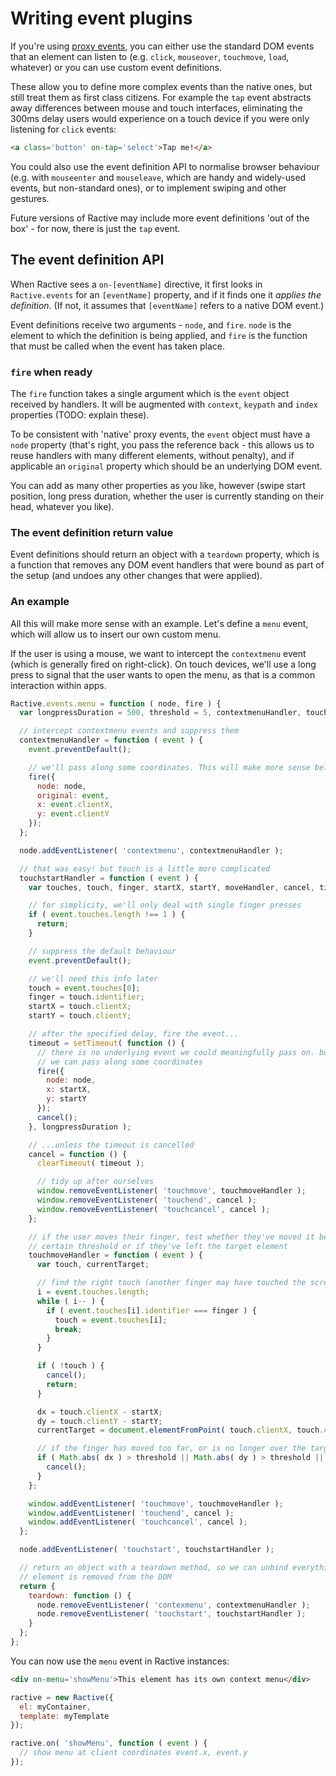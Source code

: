 # Writing event plugins

If you're using [proxy events](events.md#on-events), you can either use the standard DOM events that an element can listen to (e.g. `click`, `mouseover`, `touchmove`, `load`, whatever) or you can use custom event definitions.

These allow you to define more complex events than the native ones, but still treat them as first class citizens. For example the `tap` event abstracts away differences between mouse and touch interfaces, eliminating the 300ms delay users would experience on a touch device if you were only listening for `click` events:

```html
<a class='button' on-tap='select'>Tap me!</a>
```

You could also use the event definition API to normalise browser behaviour (e.g. with `mouseenter` and `mouseleave`, which are handy and widely-used events, but non-standard ones), or to implement swiping and other gestures.

Future versions of Ractive may include more event definitions 'out of the box' - for now, there is just the `tap` event.


## The event definition API

When Ractive sees a `on-[eventName]` directive, it first looks in `Ractive.events` for an `[eventName]` property, and if it finds one it *applies the definition*. (If not, it assumes that `[eventName]` refers to a native DOM event.)

Event definitions receive two arguments - `node`, and `fire`. `node` is the element to which the definition is being applied, and `fire` is the function that must be called when the event has taken place.

### `fire` when ready

The `fire` function takes a single argument which is the `event` object received by handlers. It will be augmented with `context`, `keypath` and `index` properties (TODO: explain these).

To be consistent with 'native' proxy events, the `event` object must have a `node` property (that's right, you pass the reference back - this allows us to reuse handlers with many different elements, without penalty), and if applicable an `original` property which should be an underlying DOM event.

You can add as many other properties as you like, however (swipe start position, long press duration, whether the user is currently standing on their head, whatever you like).

### The event definition return value

Event definitions should return an object with a `teardown` property, which is a function that removes any DOM event handlers that were bound as part of the setup (and undoes any other changes that were applied).

### An example

All this will make more sense with an example. Let's define a `menu` event, which will allow us to insert our own custom menu.

If the user is using a mouse, we want to intercept the `contextmenu` event (which is generally fired on right-click). On touch devices, we'll use a long press to signal that the user wants to open the menu, as that is a common interaction within apps.

```js
Ractive.events.menu = function ( node, fire ) {
  var longpressDuration = 500, threshold = 5, contextmenuHandler, touchstartHandler;

  // intercept contextmenu events and suppress them
  contextmenuHandler = function ( event ) {
    event.preventDefault();

    // we'll pass along some coordinates. This will make more sense below
    fire({
      node: node,
      original: event,
      x: event.clientX,
      y: event.clientY
    });
  };

  node.addEventListener( 'contextmenu', contextmenuHandler );

  // that was easy! but touch is a little more complicated
  touchstartHandler = function ( event ) {
    var touches, touch, finger, startX, startY, moveHandler, cancel, timeout;

    // for simplicity, we'll only deal with single finger presses
    if ( event.touches.length !== 1 ) {
      return;
    }

    // suppress the default behaviour
    event.preventDefault();

    // we'll need this info later
    touch = event.touches[0];
    finger = touch.identifier;
    startX = touch.clientX;
    startY = touch.clientY;

    // after the specified delay, fire the event...
    timeout = setTimeout( function () {
      // there is no underlying event we could meaningfully pass on. but
      // we can pass along some coordinates
      fire({
        node: node,
        x: startX,
        y: startY
      });
      cancel();
    }, longpressDuration );

    // ...unless the timeout is cancelled
    cancel = function () {
      clearTimeout( timeout );

      // tidy up after ourselves
      window.removeEventListener( 'touchmove', touchmoveHandler );
      window.removeEventListener( 'touchend', cancel );
      window.removeEventListener( 'touchcancel', cancel );
    };

    // if the user moves their finger, test whether they've moved it beyond a
    // certain threshold or if they've left the target element
    touchmoveHandler = function ( event ) {
      var touch, currentTarget;

      // find the right touch (another finger may have touched the screen)
      i = event.touches.length;
      while ( i-- ) {
        if ( event.touches[i].identifier === finger ) {
          touch = event.touches[i];
          break;
        }
      }

      if ( !touch ) {
        cancel();
        return;
      }

      dx = touch.clientX - startX;
      dy = touch.clientY - startY;
      currentTarget = document.elementFromPoint( touch.clientX, touch.clientY );

      // if the finger has moved too far, or is no longer over the target, cancel
      if ( Math.abs( dx ) > threshold || Math.abs( dy ) > threshold || !el.contains( currentTarget ) ) {
        cancel();
      }
    };

    window.addEventListener( 'touchmove', touchmoveHandler );
    window.addEventListener( 'touchend', cancel );
    window.addEventListener( 'touchcancel', cancel );
  };

  node.addEventListener( 'touchstart', touchstartHandler );

  // return an object with a teardown method, so we can unbind everything when the
  // element is removed from the DOM
  return {
    teardown: function () {
      node.removeEventListener( 'contexmenu', contextmenuHandler );
      node.removeEventListener( 'touchstart', touchstartHandler );
    }
  };
};
```

You can now use the `menu` event in Ractive instances:

```html
<div on-menu='showMenu'>This element has its own context menu</div>
```

```js
ractive = new Ractive({
  el: myContainer,
  template: myTemplate
});

ractive.on( 'showMenu', function ( event ) {
  // show menu at client coordinates event.x, event.y
});
```

